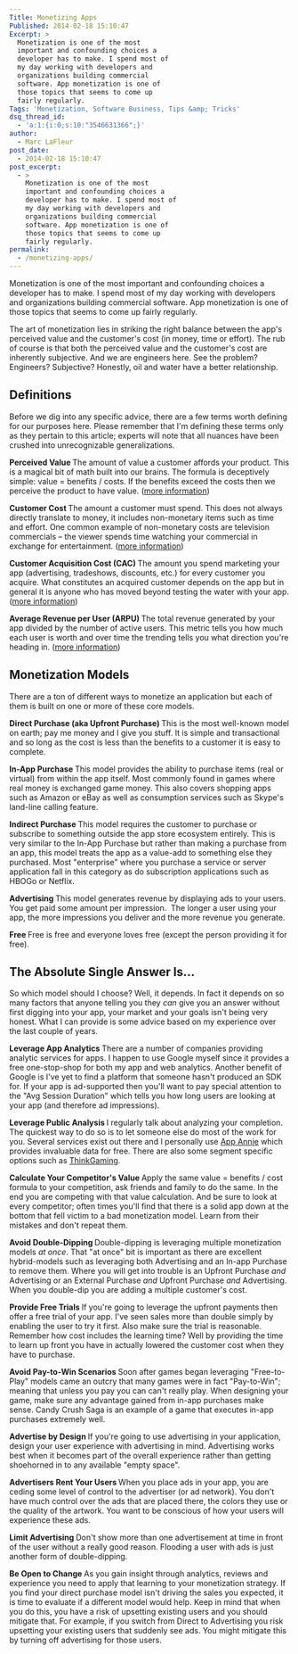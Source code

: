 ```yaml
---
Title: Monetizing Apps
Published: 2014-02-18 15:10:47
Excerpt: >
  Monetization is one of the most
  important and confounding choices a
  developer has to make. I spend most of
  my day working with developers and
  organizations building commercial
  software. App monetization is one of
  those topics that seems to come up
  fairly regularly.
Tags: 'Monetization, Software Business, Tips &amp; Tricks'
dsq_thread_id:
  - 'a:1:{i:0;s:10:"3546631366";}'
author:
  - Marc LaFleur
post_date:
  - 2014-02-18 15:10:47
post_excerpt:
  - >
    Monetization is one of the most
    important and confounding choices a
    developer has to make. I spend most of
    my day working with developers and
    organizations building commercial
    software. App monetization is one of
    those topics that seems to come up
    fairly regularly.
permalink:
  - /monetizing-apps/
---
```

Monetization is one of the most important and confounding choices a developer has to make. I spend most of my day working with developers and organizations building commercial software. App monetization is one of those topics that seems to come up fairly regularly.

The art of monetization lies in striking the right balance between the app's perceived value and the customer's cost (in money, time or effort). The rub of course is that both the perceived value and the customer's cost are inherently subjective. And we are engineers here. See the problem? Engineers? Subjective? Honestly, oil and water have a better relationship.

<h2>Definitions</h2>

Before we dig into any specific advice, there are a few terms worth defining for our purposes here. Please remember that I'm defining these terms only as they pertain to this article; experts will note that all nuances have been crushed into unrecognizable generalizations.

<strong>Perceived Value
</strong>The amount of value a customer affords your product. This is a magical bit of math built into our brains. The formula is deceptively simple: value = benefits / costs. If the benefits exceed the costs then we perceive the product to have value. (<a href="http://en.wikipedia.org/wiki/Value_(marketing)" target="_blank">more information</a>)

<strong>Customer Cost
</strong>The amount a customer must spend. This does not always directly translate to money, it includes non-monetary items such as time and effort. One common example of non-monetary costs are television commercials – the viewer spends time watching your commercial in exchange for entertainment. (<a href="http://en.wikipedia.org/wiki/Customer_Cost" target="_blank">more information</a>)

<strong>Customer Acquisition Cost (CAC)
</strong>The amount you spend marketing your app (advertising, tradeshows, discounts, etc.) for every customer you acquire. What constitutes an acquired customer depends on the app but in general it is anyone who has moved beyond testing the water with your app. (<a href="http://en.wikipedia.org/wiki/Customer_acquisition_cost" target="_blank">more information</a>)

<strong>Average Revenue per User (ARPU)
</strong>The total revenue generated by your app divided by the number of active users. This metric tells you how much each user is worth and over time the trending tells you what direction you're heading in. (<a href="http://en.wikipedia.org/wiki/Average_revenue_per_user" target="_blank">more information</a>)

<h2>Monetization Models</h2>

There are a ton of different ways to monetize an application but each of them is built on one or more of these core models.

<strong>Direct Purchase (aka Upfront Purchase)
</strong>This is the most well-known model on earth; pay me money and I give you stuff. It is simple and transactional and so long as the cost is less than the benefits to a customer it is easy to complete.

<strong>In-App Purchase
</strong>This model provides the ability to purchase items (real or virtual) from within the app itself. Most commonly found in games where real money is exchanged game money. This also covers shopping apps such as Amazon or eBay as well as consumption services such as Skype's land-line calling feature.

<strong>Indirect Purchase
</strong>This model requires the customer to purchase or subscribe to something outside the app store ecosystem entirely. This is very similar to the In-App Purchase but rather than making a purchase from an app, this model treats the app as a value-add to something else they purchased. Most "enterprise" where you purchase a service or server application fall in this category as do subscription applications such as HBOGo or Netflix.

<strong>Advertising
</strong>This model generates revenue by displaying ads to your users. You get paid some amount per impression.  The longer a user using your app, the more impressions you deliver and the more revenue you generate.

<strong>Free
</strong>Free is free and everyone loves free (except the person providing it for free).

<h2>The Absolute Single Answer Is…</h2>

So which model should I choose? Well, it depends. In fact it depends on so many factors that anyone telling you they <em>can</em> give you an answer without first digging into your app, your market and your goals isn't being very honest. What I can provide is some advice based on my experience over the last couple of years.

<strong>Leverage App Analytics
</strong>There are a number of companies providing analytic services for apps. I happen to use Google myself since it provides a free one-stop-shop for both my app and web analytics. Another benefit of Google is I've yet to find a platform that someone hasn't produced an SDK for. If your app is ad-supported then you'll want to pay special attention to the "Avg Session Duration" which tells you how long users are looking at your app (and therefore ad impressions).

<strong>Leverage Public Analysis
</strong>I regularly talk about analyzing your completion. The quickest way to do so is to let someone else do most of the work for you. Several services exist out there and I personally use <a href="http://www.appannie.com">App Annie</a> which provides invaluable data for free. There are also some segment specific options such as <a href="http://thinkgaming.com/">ThinkGaming</a>.

<strong>Calculate Your Competitor's Value
</strong>Apply the same value = benefits / cost formula to your competition, ask friends and family to do the same. In the end you are competing with that value calculation. And be sure to look at every competitor; often times you'll find that there is a solid app down at the bottom that fell victim to a bad monetization model. Learn from their mistakes and don't repeat them.

<strong>Avoid Double-Dipping
</strong>Double-dipping is leveraging multiple monetization models <em>at once</em>. That "at once" bit is important as there are excellent hybrid-models such as leveraging both Advertising and an In-app Purchase to remove them. Where you will get into trouble is an Upfront Purchase <em>and</em> Advertising or an External Purchase <em>and </em>Upfront Purchase <em>and</em> Advertising. When you double-dip you are adding a multiple customer's cost.

<strong>Provide Free Trials
</strong>If you're going to leverage the upfront payments then offer a free trial of your app. I've seen sales more than double simply by enabling the user to try it first. Also make sure the trial is reasonable. Remember how cost includes the learning time? Well by providing the time to learn up front you have in actually lowered the customer cost when they have to purchase.

<strong>Avoid Pay-to-Win Scenarios
</strong>Soon after games began leveraging "Free-to-Play" models came an outcry that many games were in fact "Pay-to-Win"; meaning that unless you pay you can can't really play. When designing your game, make sure any advantage gained from in-app purchases make sense. Candy Crush Saga is an example of a game that executes in-app purchases extremely well. <strong>
</strong>

<strong>Advertise by Design
</strong>If you're going to use advertising in your application, design your user experience with advertising in mind. Advertising works best when it becomes part of the overall experience rather than getting shoehorned in to any available "empty space".

<strong>Advertisers Rent Your Users
</strong>When you place ads in your app, you are ceding some level of control to the advertiser (or ad network). You don't have much control over the ads that are placed there, the colors they use or the quality of the artwork. You want to be conscious of how your users will experience these ads.

<strong>Limit Advertising
</strong>Don't show more than one advertisement at time in front of the user without a really good reason. Flooding a user with ads is just another form of double-dipping.

<strong>Be Open to Change
</strong>As you gain insight through analytics, reviews and experience you need to apply that learning to your monetization strategy. If you find your direct purchase model isn't driving the sales you expected, it is time to evaluate if a different model would help. Keep in mind that when you do this, you have a risk of upsetting existing users and you should mitigate that. For example, if you switch from Direct to Advertising you risk upsetting your existing users that suddenly see ads. You might mitigate this by turning off advertising for those users.